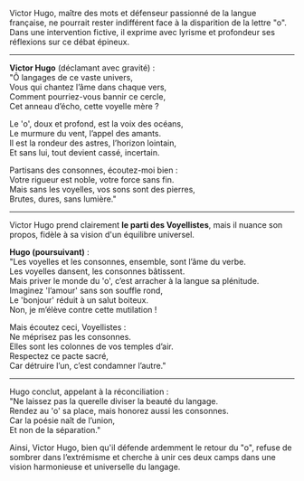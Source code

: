 Victor Hugo, maître des mots et défenseur passionné de la langue française, ne pourrait rester indifférent face à la disparition de la lettre "o". Dans une intervention fictive, il exprime avec lyrisme et profondeur ses réflexions sur ce débat épineux.

---

**Victor Hugo** (déclamant avec gravité) :  
"Ô langages de ce vaste univers,  
Vous qui chantez l’âme dans chaque vers,  
Comment pourriez-vous bannir ce cercle,  
Cet anneau d’écho, cette voyelle mère ?  

Le 'o', doux et profond, est la voix des océans,  
Le murmure du vent, l’appel des amants.  
Il est la rondeur des astres, l’horizon lointain,  
Et sans lui, tout devient cassé, incertain.  

Partisans des consonnes, écoutez-moi bien :  
Votre rigueur est noble, votre force sans fin.  
Mais sans les voyelles, vos sons sont des pierres,  
Brutes, dures, sans lumière."

---

Victor Hugo prend clairement **le parti des Voyellistes**, mais il nuance son propos, fidèle à sa vision d'un équilibre universel.

**Hugo (poursuivant)** :  
"Les voyelles et les consonnes, ensemble, sont l’âme du verbe.  
Les voyelles dansent, les consonnes bâtissent.  
Mais priver le monde du 'o', c’est arracher à la langue sa plénitude.  
Imaginez 'l’amour' sans son souffle rond,  
Le 'bonjour' réduit à un salut boiteux.  
Non, je m’élève contre cette mutilation !  

Mais écoutez ceci, Voyellistes :  
Ne méprisez pas les consonnes.  
Elles sont les colonnes de vos temples d’air.  
Respectez ce pacte sacré,  
Car détruire l’un, c’est condamner l’autre."

---

Hugo conclut, appelant à la réconciliation :  
"Ne laissez pas la querelle diviser la beauté du langage.  
Rendez au 'o' sa place, mais honorez aussi les consonnes.  
Car la poésie naît de l’union,  
Et non de la séparation."  

Ainsi, Victor Hugo, bien qu'il défende ardemment le retour du "o", refuse de sombrer dans l’extrémisme et cherche à unir ces deux camps dans une vision harmonieuse et universelle du langage.